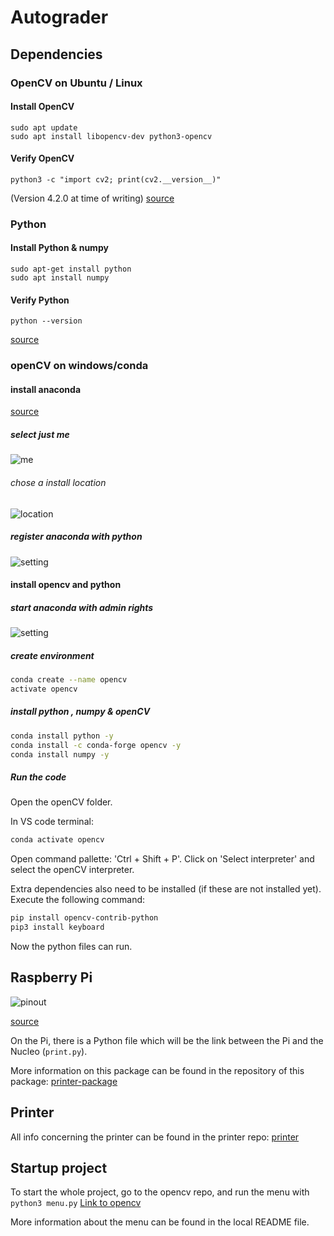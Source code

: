 # Autograder

## Dependencies

### OpenCV on Ubuntu / Linux

#### Install OpenCV

```command
sudo apt update
sudo apt install libopencv-dev python3-opencv
```

#### Verify OpenCV

```command
python3 -c "import cv2; print(cv2.__version__)"
```

(Version 4.2.0 at time of writing)
[source](https://linuxize.com/post/how-to-install-opencv-on-ubuntu-20-04/)

### Python

#### Install Python & numpy

```command
sudo apt-get install python
sudo apt install numpy
```

#### Verify Python

```command
python --version
```

[source](https://www.makeuseof.com/install-python-ubuntu/)

### openCV on windows/conda

#### install anaconda

[source](https://www.anaconda.com/products/individual)

##### select just me

![me](./img/anacondame.PNG)

###### chose a install location

![location](./img/anacondalocation.PNG)

##### register anaconda with python 

![setting](./img/anacondapython.PNG)

#### install opencv and python

##### start anaconda with admin rights

![setting](./img/anacondaAdmin.png)

##### create environment

```bash
conda create --name opencv
activate opencv
```

##### install python , numpy & openCV

```bash
conda install python -y
conda install -c conda-forge opencv -y
conda install numpy -y
```

##### Run the code

Open the openCV folder.

In VS code terminal:
```bash
conda activate opencv
```

Open command pallette: 'Ctrl + Shift + P'.
Click on 'Select interpreter' and select the openCV interpreter.

Extra dependencies also need to be installed (if these are not installed yet). Execute the following command:

```bash
pip install opencv-contrib-python
pip3 install keyboard
```

Now the python files can run.

## Raspberry Pi

![pinout](./img/RPI-pinout.PNG)

[source](https://pi4j.com/1.4/pins/rpi-4b.html)

On the Pi, there is a Python file which will be the link between the Pi and the Nucleo (`print.py`).

More information on this package can be found in the repository of this package: [printer-package](https://github.com/vives-projectweek-2022/autograder-printer-package/tree/master/printer_package)

## Printer

All info concerning the printer can be found in the printer repo: [printer](https://github.com/vives-projectweek-2022/autograder-printer-library)

## Startup project

To start the whole project, go to the opencv repo, and run the menu with `python3 menu.py`
[Link to opencv](https://github.com/vives-projectweek-2022/autograder-opencv)

More information about the menu can be found in the local README file.
